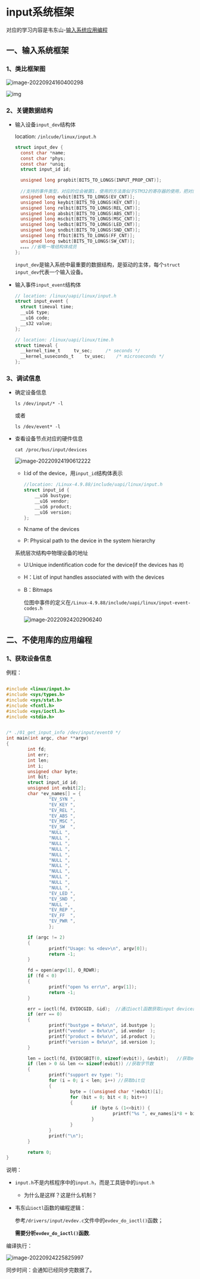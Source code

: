 # input系统框架

对应的学习内容是韦东山-[输入系统应用编程](https://www.100ask.net/detail/p_5f338bede4b0b4059c4bbb5b/6)

## 一、输入系统框架

### 1、类比框架图

 ![image-20220924160400298](https://pic-1304959529.cos.ap-guangzhou.myqcloud.com/DB/image-20220924160400298.png)

 ![img](https://pic-1304959529.cos.ap-guangzhou.myqcloud.com/DB/2019050610425019.PNG)

### 2、关键数据结构

- 输入设备`input_dev`结构体

  location: `/inlcude/linux/input.h`

  ```C
  struct input_dev {
  	const char *name;
  	const char *phys;
  	const char *uniq;
  	struct input_id id;
  
  	unsigned long propbit[BITS_TO_LONGS(INPUT_PROP_CNT)];
      
  	//支持的事件类型，对应的位会被置1，使用的方法类似于STM32的寄存器的使用，把对应的开关打开或者关闭
  	unsigned long evbit[BITS_TO_LONGS(EV_CNT)];
  	unsigned long keybit[BITS_TO_LONGS(KEY_CNT)];
  	unsigned long relbit[BITS_TO_LONGS(REL_CNT)];
  	unsigned long absbit[BITS_TO_LONGS(ABS_CNT)];
  	unsigned long mscbit[BITS_TO_LONGS(MSC_CNT)];
  	unsigned long ledbit[BITS_TO_LONGS(LED_CNT)];
  	unsigned long sndbit[BITS_TO_LONGS(SND_CNT)];
  	unsigned long ffbit[BITS_TO_LONGS(FF_CNT)];
  	unsigned long swbit[BITS_TO_LONGS(SW_CNT)];
  	。。。。//省略一堆结构体成员
  };
  ```

  `input_dev`是输入系统中最重要的数据结构，是驱动的主体，每个`struct input_dev`代表一个输入设备。

- 输入事件`input_event`结构体

  ```C
  // location: /linux/uapi/linux/input.h
  struct input_event {
  	struct timeval time;
  	__u16 type;
  	__u16 code;
  	__s32 value;
  };
  
  // location: /linux/uapi/linux/time.h
  struct timeval {
  	__kernel_time_t		tv_sec;		/* seconds */
  	__kernel_suseconds_t	tv_usec;	/* microseconds */
  };
  ```

### 3、调试信息

- 确定设备信息

  ```shell
  ls /dev/input/* -l
  ```

  或者

  ```shell
  ls /dev/event* -l
  ```

- 查看设备节点对应的硬件信息

  ```shell
  cat /proc/bus/input/devices
  ```

   ![image-20220924190612222](https://pic-1304959529.cos.ap-guangzhou.myqcloud.com/DB/image-20220924190612222.png)

  - I:id of the device，用`input_id`结构体表示

    ```C
    //location: /Linux-4.9.88/include/uapi/linux/input.h
    struct input_id {
    	__u16 bustype;
    	__u16 vendor;
    	__u16 product;
    	__u16 version;
    };
    ```

  - N:name of the devices

  -  P: Physical path to the device in the system hierarchy

    系统层次结构中物理设备的地址

  - U:Unique indentification code for the device(if the devices has it)

  - H：List of input handles associated with with the devices

  - B：Bitmaps

    位图中事件的定义在`/Linux-4.9.88/include/uapi/linux/input-event-codes.h`

     ![image-20220924202906240](https://pic-1304959529.cos.ap-guangzhou.myqcloud.com/DB/image-20220924202906240.png)

## 二、不使用库的应用编程

### 1、获取设备信息

例程：

```C

#include <linux/input.h>
#include <sys/types.h>
#include <sys/stat.h>
#include <fcntl.h>
#include <sys/ioctl.h>
#include <stdio.h>


/* ./01_get_input_info /dev/input/event0 */
int main(int argc, char **argv)
{
        int fd;
        int err;
        int len;
        int i;
        unsigned char byte;
        int bit;
        struct input_id id;
        unsigned int evbit[2];
        char *ev_names[] = {
                "EV_SYN ",
                "EV_KEY ",
                "EV_REL ",
                "EV_ABS ",
                "EV_MSC ",
                "EV_SW  ",
                "NULL ",
                "NULL ",
                "NULL ",
                "NULL ",
                "NULL ",
                "NULL ",
                "NULL ",
                "NULL ",
                "NULL ",
                "NULL ",
                "NULL ",
                "EV_LED ",
                "EV_SND ",
                "NULL ",
                "EV_REP ",
                "EV_FF  ",
                "EV_PWR ",
                };

        if (argc != 2)
        {
                printf("Usage: %s <dev>\n", argv[0]);
                return -1;
        }

        fd = open(argv[1], O_RDWR);
        if (fd < 0)
        {
                printf("open %s err\n", argv[1]);
                return -1;
        }

        err = ioctl(fd, EVIOCGID, &id);  //通过ioctl函数获取input device的input_id
        if (err == 0)
        {
                printf("bustype = 0x%x\n", id.bustype );
                printf("vendor  = 0x%x\n", id.vendor  );
                printf("product = 0x%x\n", id.product );
                printf("version = 0x%x\n", id.version );
        }

        len = ioctl(fd, EVIOCGBIT(0, sizeof(evbit)), &evbit);   //获取evbit,但是这里的evbit为什么要加个&呢
        if (len > 0 && len <= sizeof(evbit)) //获取字节数
        {
                printf("support ev type: ");
                for (i = 0; i < len; i++) //获取bit位
                {
                        byte = ((unsigned char *)evbit)[i];
                        for (bit = 0; bit < 8; bit++)
                        {
                                if (byte & (1<<bit)) {
                                        printf("%s ", ev_names[i*8 + bit]);
                                }
                        }
                }
                printf("\n");
        }

        return 0;
}


```

说明：

- `input.h`不是内核程序中的`input.h`，而是工具链中的`input.h`

  - 为什么是这样？这是什么机制？

- 韦东山`ioctl`函数的编程逻辑：

  参考`/drivers/input/evdev.c`文件中的`evdev_do_ioctl()`函数；

  **需要分析`evdev_do_ioctl()`函数**.

编译执行：

 ![image-20220924225825997](https://pic-1304959529.cos.ap-guangzhou.myqcloud.com/DB/image-20220924225825997.png)

同步时间：会通知已经同步完数据了。

